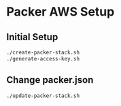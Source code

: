 # Packer AWS Setup

## Initial Setup
```bash
./create-packer-stack.sh
./generate-access-key.sh
```

## Change packer.json
```bash
./update-packer-stack.sh
```
